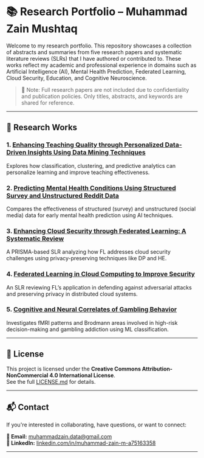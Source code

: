 # 📚 Research Portfolio – Muhammad Zain Mushtaq

Welcome to my research portfolio. This repository showcases a collection of abstracts and summaries from five research papers and systematic literature reviews (SLRs) that I have authored or contributed to. These works reflect my academic and professional experience in domains such as Artificial Intelligence (AI), Mental Health Prediction, Federated Learning, Cloud Security, Education, and Cognitive Neuroscience.

> 📌 Note: Full research papers are not included due to confidentiality and publication policies. Only titles, abstracts, and keywords are shared for reference.

---

## 🧠 Research Works

### 1. [Enhancing Teaching Quality through Personalized Data-Driven Insights Using Data Mining Techniques](teaching_quality.md)
Explores how classification, clustering, and predictive analytics can personalize learning and improve teaching effectiveness.

### 2. [Predicting Mental Health Conditions Using Structured Survey and Unstructured Reddit Data](mental_health_prediction.md)
Compares the effectiveness of structured (survey) and unstructured (social media) data for early mental health prediction using AI techniques.

### 3. [Enhancing Cloud Security through Federated Learning: A Systematic Review](cloud_security_fl_slr.md)
A PRISMA-based SLR analyzing how FL addresses cloud security challenges using privacy-preserving techniques like DP and HE.

### 4. [Federated Learning in Cloud Computing to Improve Security](fl_improve_security_slr.md)
An SLR reviewing FL’s application in defending against adversarial attacks and preserving privacy in distributed cloud systems.

### 5. [Cognitive and Neural Correlates of Gambling Behavior](gambling_behavior_analysis.md)
Investigates fMRI patterns and Brodmann areas involved in high-risk decision-making and gambling addiction using ML classification.

---

## 🧾 License

This project is licensed under the **Creative Commons Attribution-NonCommercial 4.0 International License**.  
See the full [LICENSE.md](LICENSE.md) for details.

---

## 📬 Contact

If you're interested in collaborating, have questions, or want to connect:

**📧 Email:** muhammadzain.data@gmail.com  
**🔗 LinkedIn:** [linkedin.com/in/muhammad-zain-m-a75163358](https://www.linkedin.com/in/muhammad-zain-m-a75163358/)

---

